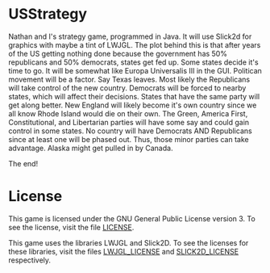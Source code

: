 USStrategy
==========

Nathan and I's strategy game, programmed in Java.  It will use Slick2d for graphics with maybe a tint of LWJGL.
The plot behind this is that after years of the US getting nothing done because the government has 50% republicans and 50% democrats, states get fed up.
Some states decide it's time to go.
It will be somewhat like Europa Universalis III in the GUI.
Politican movement will be a factor.  Say Texas leaves.  Most likely the Republicans will take control of the new country.  Democrats will be forced to nearby states, which will affect their decisions.
States that have the same party will get along better.
New England will likely become it's own country since we all know Rhode Island would die on their own.
The Green, America First, Constitutional, and Libertarian parties will have some say and could gain control in some states.
No country will have Democrats AND Republicans since at least one will be phased out.  Thus, those minor parties can take advantage.
Alaska might get pulled in by Canada.

The end!

License
=======

This game is licensed under the GNU General Public License version 3.  To see the license, visit the file [LICENSE](LICENSE).

This game uses the libraries LWJGL and Slick2D.  To see the licenses for these libraries, visit the files [LWJGL_LICENSE](LWJGL_LICENSE) and [SLICK2D_LICENSE](SLICK2D_LICENSE) respectively.
